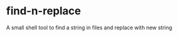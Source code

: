 find-n-replace
==============

A small shell tool to find a string in files and replace with new string
